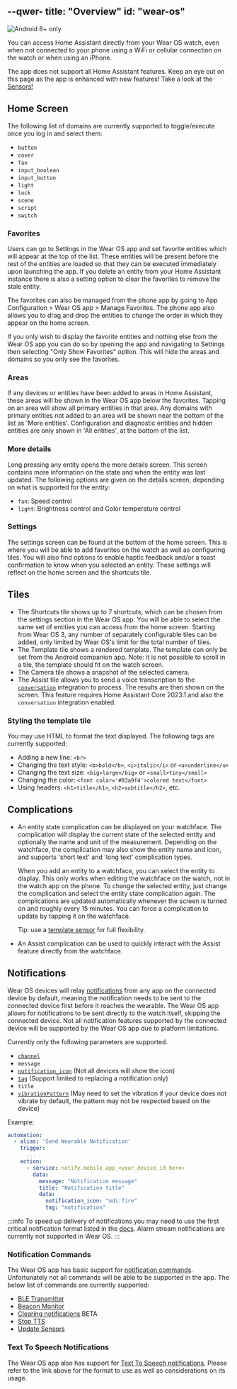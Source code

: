 --qwer-
title: "Overview"
id: "wear-os"
---

![Android](/assets/android.svg) 8+ only

You can access Home Assistant directly from your Wear OS watch, even when not connected to your phone using a WiFi or cellular connection on the watch or when using an iPhone. 

The app does not support all Home Assistant features. Keep an eye out on this page as the app is enhanced with new features! Take a look at the [Sensors!](sensors.md)

## Home Screen

The following list of domains are currently supported to toggle/execute once you log in and select them:

* `button`
* `cover`
* `fan`
* `input_boolean`
* `input_button`
* `light`
* `lock`
* `scene`
* `script`
* `switch`

### Favorites

Users can go to Settings in the Wear OS app and set favorite entities which will appear at the top of the list. These entities will be present before the rest of the entities are loaded so that they can be executed immediately upon launching the app. If you delete an entity from your Home Assistant instance there is also a setting option to clear the favorites to remove the stale entity.

The favorites can also be managed from the phone app by going to App Configuration > Wear OS app > Manage Favorites. The phone app also allows you to drag and drop the entities to change the order in which they appear on the home screen.

If you only wish to display the favorite entities and nothing else from the Wear OS app you can do so by opening the app and navigating to Settings then selecting "Only Show Favorites" option. This will hide the areas and domains so you only see the favorites.

### Areas

If any devices or entities have been added to areas in Home Assistant, these areas will be shown in the Wear OS app below the favorites. Tapping on an area will show all primary entities in that area. Any domains with primary entities not added to an area will be shown near the bottom of the list as 'More entities'. Configuration and diagnostic entities and hidden entities are only shown in 'All entities', at the bottom of the list.

### More details

Long pressing any entity opens the more details screen. This screen contains more information on the state and when the entity was last updated. The following options are given on the details screen, depending on what is supported for the entity:

- `fan`: Speed control
- `light`: Brightness control and Color temperature control

### Settings

The settings screen can be found at the bottom of the home screen. This is where you will be able to add favorites on the watch as well as configuring tiles. You will also find options to enable haptic feedback and/or a toast confirmation to know when you selected an entity. These settings will reflect on the home screen and the shortcuts tile.

## Tiles

* The Shortcuts tile shows up to 7 shortcuts, which can be chosen from the settings section in the Wear OS app. You will be able to select the same set of entities you can access from the home screen.  Starting from Wear OS 3, any number of separately configurable tiles can be added, only limited by Wear OS's limit for the total number of tiles.
* The Template tile shows a rendered template. The template can only be set from the Android companion app. Note: it is not possible to scroll in a tile, the template should fit on the watch screen.
* The Camera tile shows a snapshot of the selected camera.
* The Assist tile allows you to send a voice transcription to the [`conversation`](https://www.home-assistant.io/integrations/conversation/) integration to process. The results are then shown on the screen. This feature requires Home Assistant Core 2023.1 and also the `conversation` integration enabled.

### Styling the template tile

You may use HTML to format the text displayed. The following tags are currently supported:

* Adding a new line: `<br>`
* Changing the text style: `<b>bold</b>`, `<i>italic</i>` or `<u>underline</u>`
* Changing the text size: `<big>large</big>` or `<small>tiny</small>`
* Changing the color: `<font color='#03a9f4'>colored text</font>`
* Using headers: `<h1>title</h1>`, `<h2>subtitle</h2>`, etc.

## Complications

* An entity state complication can be displayed on your watchface. The complication will display the current state of the selected entity and optionally the name and unit of the measurement. Depending on the watchface, the complication may also show the entity name and icon, and supports 'short text' and 'long text' complication types.

  When you add an entity to a watchface, you can select the entity to display. This only works when editing the watchface on the watch, not in the watch app on the phone. To change the selected entity, just change the complication and select the entity state complication again. The complications are updated automatically whenever the screen is turned on and roughly every 15 minutes. You can force a complication to update by tapping it on the watchface.

  Tip: use a [template sensor](https://www.home-assistant.io/integrations/template/#state-based-template-binary-sensors-buttons-numbers-selects-and-sensors) for full flexibility.

* An Assist complication can be used to quickly interact with the Assist feature directly from the watchface.

## Notifications


Wear OS devices will relay [notifications](../notifications/basic.md) from any app on the connected device by default, meaning the notification needs to be sent to the connected device first before it reaches the wearable. The Wear OS app allows for notifications to be sent directly to the watch itself, skipping the connected device. Not all notification features supported by the connected device will be supported by the Wear OS app due to platform limitations.

Currently only the following parameters are supported.

*  [`channel`](../notifications/basic.md#notification-channels)
*  `message`
*  [`notification_icon`](../notifications/basic.md#notification-status-bar-icon) (Not all devices will show the icon)
*  [`tag`](../notifications/basic.md#replacing) (Support limited to replacing a notification only)
*  `title`
*  [`vibrationPattern`](../notifications/basic.md#notification-vibration-pattern) (May need to set the vibration if your device does not vibrate by default, the pattern may not be respected based on the device)

Example:

```yaml
automation:
  - alias: 'Send Wearable Notification'
    trigger:
      ...
    action:
      - service: notify.mobile_app_<your_device_id_here>
        data:
          message: "Notification message"
          title: "Notification title"
          data:
            notification_icon: "mdi:fire"
            tag: "notification"
```

:::info
To speed up delivery of notifications you may need to use the first critical notification format listed in the [docs](../notifications/critical.md#android). Alarm stream notifications are currently not supported in Wear OS.
:::

### Notification Commands

The Wear OS app has basic support for [notification commands](../notifications/commands.md). Unfortunately not all commands will be able to be supported in the app. The below list of commands are currently supported:

*  [BLE Transmitter](../notifications/commands.md#ble-beacon-transmitter)
*  [Beacon Monitor](../notifications/commands.md#beacon-monitor)
*  [Clearing notifications](../notifications/basic.md#clearing) <span class='beta'>BETA</span>
*  [Stop TTS](../notifications/commands.md#stop-tts)
*  [Update Sensors](../notifications/commands.md#update-sensors)

### Text To Speech Notifications

The Wear OS app also has support for [Text To Speech notifications](../notifications/basic.md#text-to-speech-notifications). Please refer to the link above for the format to use as well as considerations on its usage.
